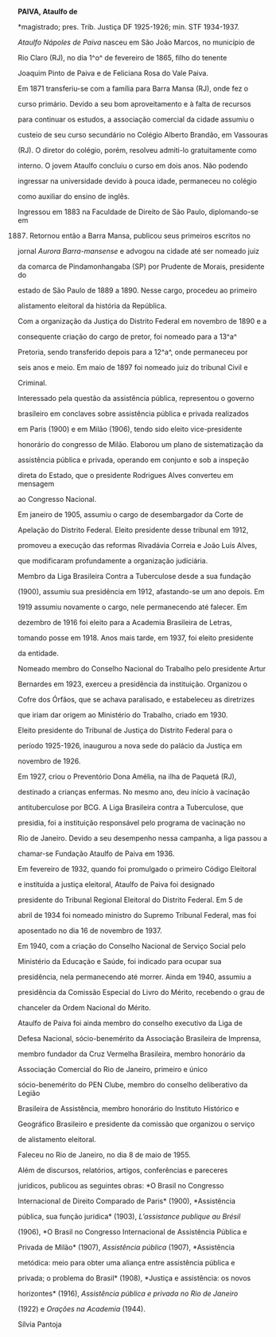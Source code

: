 **PAIVA, Ataulfo de**



\*magistrado; pres. Trib. Justiça DF 1925-1926; min. STF 1934-1937.



*Ataulfo Nápoles de Paiva* nasceu em São João Marcos, no município de

Rio Claro (RJ), no dia 1^o^ de fevereiro de 1865, filho do tenente

Joaquim Pinto de Paiva e de Feliciana Rosa do Vale Paiva.



Em 1871 transferiu-se com a família para Barra Mansa (RJ), onde fez o

curso primário. Devido a seu bom aproveitamento e à falta de recursos

para continuar os estudos, a associação comercial da cidade assumiu o

custeio de seu curso secundário no Colégio Alberto Brandão, em Vassouras

(RJ). O diretor do colégio, porém, resolveu admiti-lo gratuitamente como

interno. O jovem Ataulfo concluiu o curso em dois anos. Não podendo

ingressar na universidade devido à pouca idade, permaneceu no colégio

como auxiliar do ensino de inglês.



Ingressou em 1883 na Faculdade de Direito de São Paulo, diplomando-se em

1887. Retornou então a Barra Mansa, publicou seus primeiros escritos no

jornal *Aurora Barra-mansense* e advogou na cidade até ser nomeado juiz

da comarca de Pindamonhangaba (SP) por Prudente de Morais, presidente do

estado de São Paulo de 1889 a 1890. Nesse cargo, procedeu ao primeiro

alistamento eleitoral da história da República.



Com a organização da Justiça do Distrito Federal em novembro de 1890 e a

consequente criação do cargo de pretor, foi nomeado para a 13^a^

Pretoria, sendo transferido depois para a 12^a^, onde permaneceu por

seis anos e meio. Em maio de 1897 foi nomeado juiz do tribunal Civil e

Criminal.



Interessado pela questão da assistência pública, representou o governo

brasileiro em conclaves sobre assistência pública e privada realizados

em Paris (1900) e em Milão (1906), tendo sido eleito vice-presidente

honorário do congresso de Milão. Elaborou um plano de sistematização da

assistência pública e privada, operando em conjunto e sob a inspeção

direta do Estado, que o presidente Rodrigues Alves converteu em mensagem

ao Congresso Nacional.



Em janeiro de 1905, assumiu o cargo de desembargador da Corte de

Apelação do Distrito Federal. Eleito presidente desse tribunal em 1912,

promoveu a execução das reformas Rivadávia Correia e João Luís Alves,

que modificaram profundamente a organização judiciária.



Membro da Liga Brasileira Contra a Tuberculose desde a sua fundação

(1900), assumiu sua presidência em 1912, afastando-se um ano depois. Em

1919 assumiu novamente o cargo, nele permanecendo até falecer. Em

dezembro de 1916 foi eleito para a Academia Brasileira de Letras,

tomando posse em 1918. Anos mais tarde, em 1937, foi eleito presidente

da entidade.



Nomeado membro do Conselho Nacional do Trabalho pelo presidente Artur

Bernardes em 1923, exerceu a presidência da instituição. Organizou o

Cofre dos Órfãos, que se achava paralisado, e estabeleceu as diretrizes

que iriam dar origem ao Ministério do Trabalho, criado em 1930.



Eleito presidente do Tribunal de Justiça do Distrito Federal para o

período 1925-1926, inaugurou a nova sede do palácio da Justiça em

novembro de 1926.



Em 1927, criou o Preventório Dona Amélia, na ilha de Paquetá (RJ),

destinado a crianças enfermas. No mesmo ano, deu início à vacinação

antituberculose por BCG. A Liga Brasileira contra a Tuberculose, que

presidia, foi a instituição responsável pelo programa de vacinação no

Rio de Janeiro. Devido a seu desempenho nessa campanha, a liga passou a

chamar-se Fundação Ataulfo de Paiva em 1936.



Em fevereiro de 1932, quando foi promulgado o primeiro Código Eleitoral

e instituída a justiça eleitoral, Ataulfo de Paiva foi designado

presidente do Tribunal Regional Eleitoral do Distrito Federal. Em 5 de

abril de 1934 foi nomeado ministro do Supremo Tribunal Federal, mas foi

aposentado no dia 16 de novembro de 1937.



Em 1940, com a criação do Conselho Nacional de Serviço Social pelo

Ministério da Educação e Saúde, foi indicado para ocupar sua

presidência, nela permanecendo até morrer. Ainda em 1940, assumiu a

presidência da Comissão Especial do Livro do Mérito, recebendo o grau de

chanceler da Ordem Nacional do Mérito.



Ataulfo de Paiva foi ainda membro do conselho executivo da Liga de

Defesa Nacional, sócio-benemérito da Associação Brasileira de Imprensa,

membro fundador da Cruz Vermelha Brasileira, membro honorário da

Associação Comercial do Rio de Janeiro, primeiro e único

sócio-benemérito do PEN Clube, membro do conselho deliberativo da Legião

Brasileira de Assistência, membro honorário do Instituto Histórico e

Geográfico Brasileiro e presidente da comissão que organizou o serviço

de alistamento eleitoral.



Faleceu no Rio de Janeiro, no dia 8 de maio de 1955.



Além de discursos, relatórios, artigos, conferências e pareceres

jurídicos, publicou as seguintes obras: *O Brasil no Congresso

Internacional de Direito Comparado de Paris* (1900), *Assistência

pública, sua função jurídica* (1903), *L’assistance publique au Brésil*

(1906), *O Brasil no Congresso Internacional de Assistência Pública e

Privada de Milão* (1907), *Assistência pública* (1907), *Assistência

metódica: meio para obter uma aliança entre assistência pública e

privada; o problema do Brasil* (1908), *Justiça e assistência: os novos

horizontes* (1916), *Assistência pública e privada no Rio de Janeiro*

(1922) e *Orações na Academia* (1944).



Sílvia Pantoja



